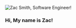 ![Zac Smith, Software Engineer!](https://res.cloudinary.com/devsec/image/upload/v1600148943/software-engineer_l6uzxd.png)

### Hi, My name is Zac!

<!--
**mrzacsmith/mrzacsmith** is a ✨ _special_ ✨ repository because its `README.md` (this file) appears on your GitHub profile.

Here are some ideas to get you started:

- 🔭 I’m currently working on ...
- 🌱 I’m currently learning ...
- 👯 I’m looking to collaborate on ...
- 🤔 I’m looking for help with ...
- 💬 Ask me about ...
- 📫 How to reach me: ...
- 😄 Pronouns: ...
- ⚡ Fun fact: ...
-->
